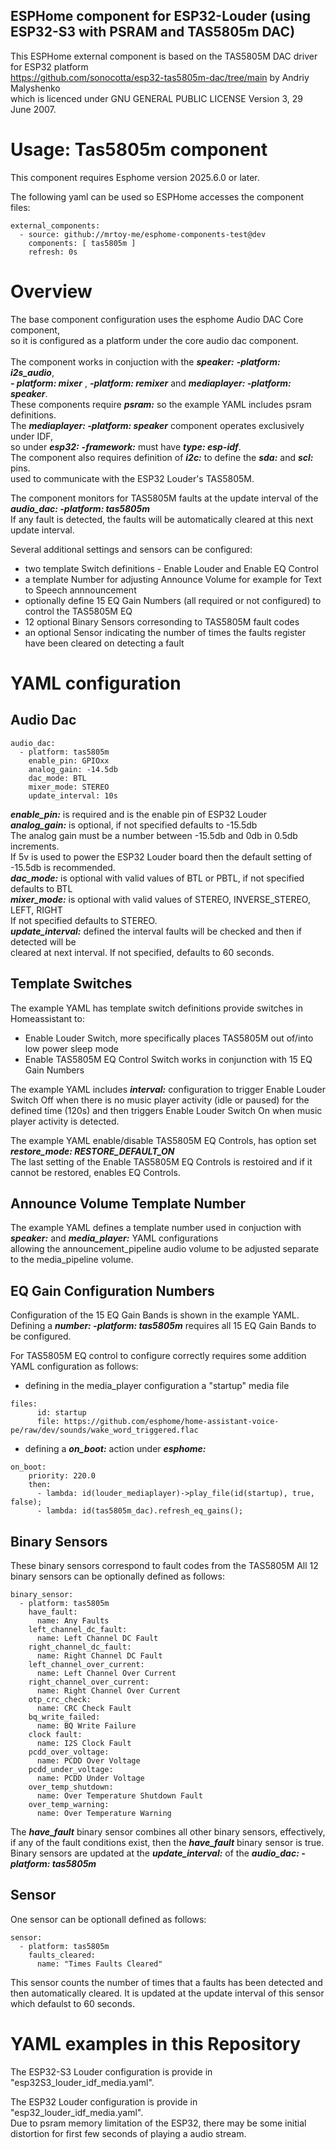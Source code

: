 
## ESPHome component for ESP32-Louder (using ESP32-S3 with PSRAM and TAS5805m DAC)

This ESPHome external component is based on the TAS5805M DAC driver for ESP32 platform<BR>
https://github.com/sonocotta/esp32-tas5805m-dac/tree/main by Andriy Malyshenko<BR>
which is licenced under GNU GENERAL PUBLIC LICENSE Version 3, 29 June 2007.


# Usage: Tas5805m component
This component requires Esphome version 2025.6.0 or later.

The following yaml can be used so ESPHome accesses the component files:
```
external_components:
  - source: github://mrtoy-me/esphome-components-test@dev
    components: [ tas5805m ]
    refresh: 0s
```

# Overview
The base component configuration uses the esphome Audio DAC Core component,<BR>
so it is configured as a platform under the core audio dac component.<BR><BR>
The component works in conjuction with the ***speaker:*** ***-platform: i2s_audio***,<BR>
***- platform: mixer*** , ***-platform: remixer*** and ***mediaplayer: -platform: speaker***.<BR>
These components require ***psram:*** so the example YAML includes psram definitions.<BR>
The ***mediaplayer: -platform: speaker*** component operates exclusively under IDF,<BR>
so under ***esp32:*** ***-framework:*** must have ***type: esp-idf***.<BR>
The component also requires definition of ***i2c:*** to define the ***sda:*** and ***scl:*** pins.<BR>
used to communicate with the ESP32 Louder's TAS5805M.<BR>

The component monitors for TAS5805M faults at the update interval of the ***audio_dac: -platform: tas5805m***<BR>
If any fault is detected, the faults will be automatically cleared at this next update interval.<BR>

Several additional settings and sensors can be configured:
- two template Switch definitions - Enable Louder and Enable EQ Control
- a template Number for adjusting Announce Volume for example for Text to Speech annnouncement
- optionally define 15 EQ Gain Numbers (all required or not configured) to control the TAS5805M EQ
- 12 optional Binary Sensors corresonding to TAS5805M fault codes
- an optional Sensor indicating the number of times the faults register have been cleared on detecting a fault

# YAML configuration

## Audio Dac
```
audio_dac:
  - platform: tas5805m
    enable_pin: GPIOxx
    analog_gain: -14.5db
    dac_mode: BTL
    mixer_mode: STEREO
    update_interval: 10s
```
***enable_pin:*** is required and is the enable pin of ESP32 Louder<BR>
***analog_gain:*** is optional, if not specified defaults to -15.5db<BR>
The analog gain must be a number between -15.5db and 0db in 0.5db increments.<BR>
If 5v is used to power the ESP32 Louder board then the default setting of -15.5db is recommended.<BR>
***dac_mode:*** is optional with valid values of BTL or PBTL, if not specified defaults to BTL<BR>
***mixer_mode:*** is optional with valid values of STEREO, INVERSE_STEREO, LEFT, RIGHT<BR>
If not specified defaults to STEREO.<BR>
***update_interval:*** defined the interval faults will be checked and then if detected will be<BR>
cleared at next interval. If not specified, defaults to 60 seconds.<BR>

## Template Switches
The example YAML has template switch definitions provide switches in Homeassistant to:
 - Enable Louder Switch, more specifically places TAS5805M out of/into low power sleep mode
 - Enable TAS5805M EQ Control Switch works in conjunction with 15 EQ Gain Numbers

The example YAML includes ***interval:*** configuration to trigger Enable Louder Switch Off
when there is no music player activity (idle or paused) for the defined time (120s) and
then triggers Enable Louder Switch On when music player activity is detected.

The example YAML enable/disable TAS5805M EQ Controls, has option set ***restore_mode: RESTORE_DEFAULT_ON***<BR>
The last setting of the Enable TAS5805M EQ Controls is restoired and if it cannot be restored, enables EQ Controls.

## Announce Volume Template Number
The example YAML defines a template number used in conjuction with<BR>
***speaker:*** and ***media_player:*** YAML configurations<BR>
allowing the announcement_pipeline audio volume to be adjusted separate to the media_pipeline volume.

## EQ Gain Configuration Numbers
Configuration of the 15 EQ Gain Bands is shown in the example YAML.<BR>
Defining a ***number: -platform: tas5805m*** requires all 15 EQ Gain Bands to be configured.

For TAS5805M EQ control to configure correctly requires some addition YAML configuration as follows:
- defining in the media_player configuration a "startup" media file
```
files:
      id: startup
      file: https://github.com/esphome/home-assistant-voice-pe/raw/dev/sounds/wake_word_triggered.flac
```

- defining a ***on_boot:*** action under ***esphome:***
```
on_boot:
    priority: 220.0
    then:
      - lambda: id(louder_mediaplayer)->play_file(id(startup), true, false);
      - lambda: id(tas5805m_dac).refresh_eq_gains();
```
## Binary Sensors
These binary sensors correspond to fault codes from the TAS5805M
All 12 binary sensors can be optionally defined as follows:
```
binary_sensor:
  - platform: tas5805m
    have_fault:
      name: Any Faults
    left_channel_dc_fault:
      name: Left Channel DC Fault
    right_channel_dc_fault:
      name: Right Channel DC Fault
    left_channel_over_current:
      name: Left Channel Over Current
    right_channel_over_current:
      name: Right Channel Over Current
    otp_crc_check:
      name: CRC Check Fault
    bq_write_failed:
      name: BQ Write Failure
    clock fault:
      name: I2S Clock Fault
    pcdd_over_voltage:
      name: PCDD Over Voltage
    pcdd_under_voltage:
      name: PCDD Under Voltage
    over_temp_shutdown:
      name: Over Temperature Shutdown Fault
    over_temp_warning:
      name: Over Temperature Warning
```
The ***have_fault*** binary sensor combines all other binary sensors, effectively,<BR>
if any of the fault conditions exist, then the ***have_fault*** binary sensor is true.<BR>
Binary sensors are updated at the ***update_interval:*** of the ***audio_dac: -platform: tas5805m***<BR>

## Sensor
One sensor can be optionall defined as follows:
```
sensor:
  - platform: tas5805m
    faults_cleared:
      name: "Times Faults Cleared"
```
This sensor counts the number of times that a faults has been detected and then automatically cleared.
It is updated at the update interval of this sensor which defaulst to 60 seconds.

# YAML examples in this Repository
The ESP32-S3 Louder configuration is provide in "esp32S3_louder_idf_media.yaml".<BR>

The ESP32 Louder configuration is provide in "esp32_louder_idf_media.yaml".<BR>
Due to psram memory limitation of the ESP32, there may be some initial distortion for first few seconds of playing a audio stream.
